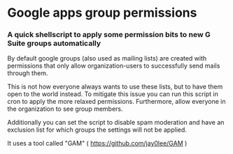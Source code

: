 # Google apps group permissions

### A quick shellscript to apply some permission bits to new G Suite groups automatically

By default google groups (also used as mailing lists) are created with permissions that only 
allow organization-users to successfully send mails through them.

This is not how everyone always wants to use these lists, but to have them open to the world instead.
To mitigate this issue you can run this script in cron to apply the more relaxed permissions.
Furthermore, allow everyone in the organization to see group members.

Additionally you can set the script to disable spam moderation and have an exclusion list 
for which groups the settings will not be applied.

It uses a tool called "GAM" ( https://github.com/jay0lee/GAM )
